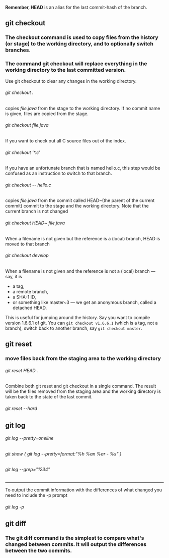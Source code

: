 __Remember, HEAD__ is an alias for the last commit-hash of the branch.

## git checkout

### The checkout command is used to copy files from the history (or stage) to the working directory, and to optionally switch branches.

###  The command __git checkout__ will replace everything in the working directory to the last committed version.

Use git checkout to clear any changes in the working directory.
###### git checkout .

copies _file.java_ from the stage to the working directory. If no commit name is given, files are copied from the stage.
###### git checkout file.java 

If you want to check out all C source files out of the index. 
###### git checkout '*.c' 


If you have an unfortunate branch that is named hello.c, this step would be confused as an instruction to switch to that branch.
###### git checkout -- hello.c 

copies _file.java_ from the commit called HEAD~(the parent of the current commit) commit to the stage and the working directory. Note that the current branch is not changed
###### git checkout HEAD~ file.java 

 When a filename is not given but the reference is a (local) branch, HEAD is moved to that branch
###### git checkout develop

When a filename is not given and the reference is not a (local) branch — say, it is 
 * a tag,
 * a remote branch, 
 * a SHA-1 ID, 
 * or something like master~3 — we get an anonymous branch, called a detached HEAD. 
 
 This is useful for jumping around the history. Say you want to compile version 1.6.6.1 of git. You can ```git checkout v1.6.6.1``` (which is a tag, not a branch), switch back to another branch, say ```git checkout master```.

## git reset

### move files back from the staging area to the working directory

###### git reset HEAD .

Combine both git reset and git checkout in a single command. The result will be the files removed from the staging area and the working directory is taken back to the state of the last commit.
###### git reset --hard 

## git log

###### git log --pretty=oneline

###### git show { git log --pretty=format:"%h %an %ar - %s" }

###### git log --grep="1234"

---
To output the commit information with the differences of what changed you need to include the -p prompt 
###### git log -p 

## git diff

### The git diff command is the simplest to compare what's changed between commits. It will output the differences between the two commits.


